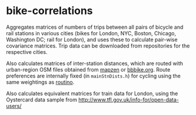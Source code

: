 bike-correlations
=================

Aggregates matrices of numbers of trips between all pairs of bicycle and rail
stations in various cities (bikes for London, NYC, Boston, Chicago, Washington
DC; rail for London), and uses these to calculate pair-wise covariance matrices.
Trip data can be downloaded from repositories for the respective cities.

Also calculates matrices of inter-station distances, which are routed with
urban-region OSM files obtained from [mapzen](https://mapzen.com/metro-extracts)
or [bbbike.org](http://download.bbbike.org/osm/). Route preferences are
internally fixed (in `mainStnDists.h`) for cycling using the same weightings as
[routino](http://routino.org).

Also calculates equivalent matrices for train data for London, using the
Oystercard data sample from http://www.tfl.gov.uk/info-for/open-data-users/
